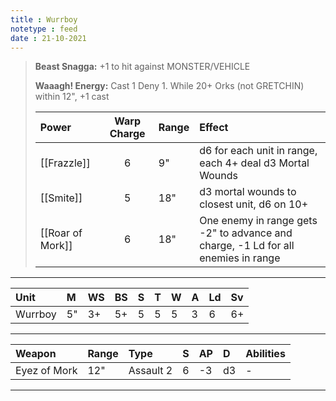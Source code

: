 ```yaml
---
title : Wurrboy
notetype : feed
date : 21-10-2021
---
```


> **Beast Snagga:** +1 to hit against MONSTER/VEHICLE
>  
> **Waaagh! Energy:** Cast 1 Deny 1. While 20+ Orks (not GRETCHIN) within 12", +1 cast
> 
> | Power        | Warp Charge | Range | Effect                                                                            |
> |:------------ |:-----------:|:----- |:--------------------------------------------------------------------------------- |
> | [[Frazzle]]      | 6           | 9"    | d6 for each unit in range, each 4+ deal d3 Mortal Wounds                          |
> | [[Smite]]        | 5           | 18"   | d3 mortal wounds to closest unit, d6 on 10+                                       |
> | [[Roar of Mork]] | 6           | 18"   | One enemy in range gets -2" to advance and charge, -1 Ld for all enemies in range |

---

| Unit    | M   | WS  | BS  | S   | T   | W   | A   | Ld  | Sv  |
|:------- |:--- |:--- |:--- |:--- |:--- |:--- |:--- |:--- |:--- |
| Wurrboy | 5"  | 3+  | 5+  | 5   | 5   | 5   | 3   | 6   | 6+  |

---

| Weapon       | Range | Type      | S   | AP  | D   | Abilities |
|:------------ |:----- |:--------- |:--- |:--- |:--- |:--------- |
| Eyez of Mork | 12"   | Assault 2 | 6   | -3  | d3  | -         |

---